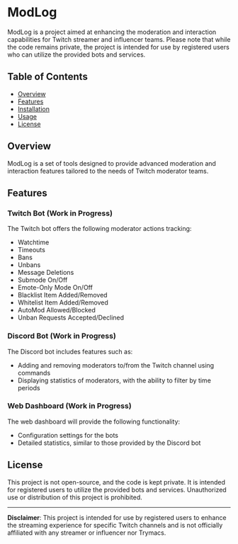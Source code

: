 # ModLog

ModLog is a project aimed at enhancing the moderation and interaction capabilities for Twitch streamer and influencer teams. Please note that while the code remains private, the project is intended for use by registered users who can utilize the provided bots and services.

## Table of Contents

- [Overview](#overview)
- [Features](#features)
- [Installation](#installation)
- [Usage](#usage)
- [License](#license)

## Overview

ModLog is a set of tools designed to provide advanced moderation and interaction features tailored to the needs of Twitch moderator teams.

## Features

### Twitch Bot (Work in Progress)

The Twitch bot offers the following moderator actions tracking:

- Watchtime
- Timeouts
- Bans
- Unbans
- Message Deletions
- Submode On/Off
- Emote-Only Mode On/Off
- Blacklist Item Added/Removed
- Whitelist Item Added/Removed
- AutoMod Allowed/Blocked
- Unban Requests Accepted/Declined

### Discord Bot (Work in Progress)

The Discord bot includes features such as:

- Adding and removing moderators to/from the Twitch channel using commands
- Displaying statistics of moderators, with the ability to filter by time periods

### Web Dashboard (Work in Progress)

The web dashboard will provide the following functionality:

- Configuration settings for the bots
- Detailed statistics, similar to those provided by the Discord bot

## License

This project is not open-source, and the code is kept private. It is intended for registered users to utilize the provided bots and services. Unauthorized use or distribution of this project is prohibited.

---

**Disclaimer**: This project is intended for use by registered users to enhance the streaming experience for specific Twitch channels and is not officially affiliated with any streamer or influencer nor Trymacs. 

